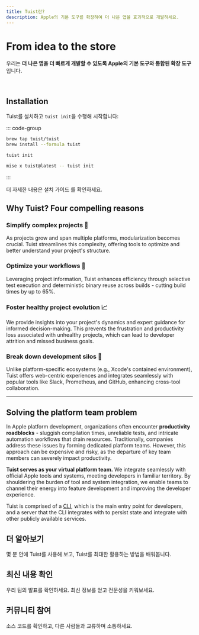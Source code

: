 ```yaml
---
title: Tuist란?
description: Apple의 기본 도구를 확장하여 더 나은 앱을 효과적으로 개발하세요.
---
```


<script setup>
import VPFeatures from "vitepress/dist/client/theme-default/components/VPFeatures.vue"</script>

# From idea to the store

우리는 **더 나은 앱을 더 빠르게 개발할 수 있도록 Apple의 기본 도구와 통합된 확장 도구**입니다.

<br/>

<HomeCards>
    <HomeCard icon="📝"
        title="Generated projects"
        details="A Swift-based DSL to make Xcode projects more managleable and scalable."
        linkText="Create or migrate project"
        link="/guides/features/projects"/>
    <HomeCard icon="📦"
        title="Cache"
        details="Get faster compilations by skipping compilation with cached binaries."
        linkText="Speed up compilations"
        link="/guides/features/cache"/>
    <HomeCard
        icon="✅"
        title="Selective testing"
        details="Skip test targets when the dependent-upon code hasn't changed."
        linkText="Speed up test runs"
        link="/guides/features/selective-testing"/>
    <HomeCard
        icon="📱"
        title="Previews"
        details="Share previews of your app with a URL that launches the app on a click."
        linkText="Share your apps"
        link="/guides/features/previews"/>
    <HomeCard
        icon="📦"
        title="Registry"
        details="Cut down the size of your resolved packages and the resolution time. From minutes to seconds."
        linkText="Speed up package resolution"
        link="/guides/features/registry"/>
    <HomeCard
        icon="📊"
        title="Insights"
        details="Get project insights to maintain a productive developer environment."
        linkText="Track project health"
        link="/guides/features/insights"/>
    <HomeCard
        icon="🧰"
        title="Bundle size"
        details="Find out how to make and keep your app's memory footprint as small as possible."
        linkText="Analyze your app bundle"
        link="/guides/features/bundle-size"/>
    <HomeCard
        icon="🤖"
        title="Agentic Coding"
        details="Bridge the gap between Apple development and AI-powered coding. Our tools integrate seamlessly with AI assistants and coding agents."
        linkText="Explore AI integration"
        link="/guides/features/agentic-coding/mcp"/>
</HomeCards>

## Installation

Tuist를 설치하고 `tuist init`을 수행해 시작합니다:

::: code-group

```bash [Homebrew]
brew tap tuist/tuist
brew install --formula tuist

tuist init
```

```bash [Mise]
mise x tuist@latest -- tuist init
```

:::

더 자세한 내용은 <LocalizedLink href="/guides/quick-start/install-tuist">설치 가이드</LocalizedLink> 를 확인하세요.

## Why Tuist? Four compelling reasons

### Simplify complex projects 🌱

As projects grow and span multiple platforms, modularization becomes crucial. Tuist streamlines this complexity, offering tools to optimize and better understand your project's structure.

### Optimize your workflows 🚀

Leveraging project information, Tuist enhances efficiency through selective test execution and deterministic binary reuse across builds - cutting build times by up to 65%.

### Foster healthy project evolution 📈

We provide insights into your project's dynamics and expert guidance for informed decision-making. This prevents the frustration and productivity loss associated with unhealthy projects, which can lead to developer attrition and missed business goals.

### Break down development silos 💜

Unlike platform-specific ecosystems (e.g., Xcode's contained environment), Tuist offers web-centric experiences and integrates seamlessly with popular tools like Slack, Prometheus, and GitHub, enhancing cross-tool collaboration.

---

## Solving the platform team problem

In Apple platform development, organizations often encounter **productivity roadblocks** - sluggish compilation times, unreliable tests, and intricate automation workflows that drain resources. Traditionally, companies address these issues by forming dedicated platform teams. However, this approach can be expensive and risky, as the departure of key team members can severely impact productivity.

**Tuist serves as your virtual platform team.** We integrate seamlessly with official Apple tools and systems, meeting developers in familiar territory. By shouldering the burden of tool and system integration, we enable teams to channel their energy into feature development and improving the developer experience.

Tuist is comprised of a [CLI](https://github.com/tuist/tuist), which is the main entry point for developers, and a server that the CLI integrates with to persist state and integrate with other publicly available services.

## 더 알아보기

몇 분 안에 Tuist를 사용해 보고, Tuist를 최대한 활용하는 방법을 배워봅니다.

<HomeCards type="carousel">
    <HomeCard icon="⚙️"
        title="Examples"
        details="Check out examples of generated Xcode projects."
        linkText="Show me examples"
        link="/references/examples/app_with_airship_sdk"/>
    <HomeCard
        icon="🌈"
        title="awesome-tuist"
        details="A community-driven collection of Tuist related blog posts, tasks, projects, and more."
        linkText="Show me the awesomeness"
        link="https://github.com/tuist/awesome-tuist"/>
    <HomeCard
        icon="📚"
        title="Handbook"
        details="Learn more about the open company behind Tuist."
        linkText="Read the hadnbook"
        link="https://handbook.tuist.dev"/>
</HomeCards>

## 최신 내용 확인

우리 팀의 발표를 확인하세요. 최신 정보를 얻고 전문성을 키워보세요.

<HomeVideos :videos="[['Tuist Registry Walkthrough', '2bd2deb4-1897-4c5b-9de6-37c8acd16fb0'],['Running latest Tuist Previews', '6872527d-4225-469d-9b89-2ec562c37603'], ['Inspect implicit imports to make Xcode more reliable and its builds more deterministic', '88696ce1-aa08-48e8-b410-bc7a57726d67'], ['Clean Xcode builds with binary XCFrameworks from Tuist Cloud', '3a15bae1-a0b2-4c6e-97f2-f78457d87099']]"/>

## 커뮤니티 참여

소스 코드를 확인하고, 다른 사람들과 교류하며 소통하세요.

<HomeCommunity>
    <HomeCommunityItem title="Forum" description="Interact with other community members in a synchronous manner" href="https://community.tuist.dev">
        <template v-slot:logo></template>
    </HomeCommunityItem>
    <HomeCommunityItem title="Slack" description="Interact with other community members in a synchronous manner" href="https://slack.tuist.io/">
        <template v-slot:logo></template>
    </HomeCommunityItem>
    <HomeCommunityItem title="Videos" description="Watch talks from the Tuist team and the community" href="https://videos.tuist.dev/">
        <template v-slot:logo></template>
    </HomeCommunityItem>
    <HomeCommunityItem title="GitHub" description="Check out our contributions to open source" href="https://github.com/tuist">
        <template v-slot:logo></template>
    </HomeCommunityItem>
    <HomeCommunityItem title="Bluesky" description="Follow us on Bluesky to stay up to date with our work" href="https://bsky.app/profile/tuist.dev">
        <template v-slot:logo></template>
    </HomeCommunityItem>
    <HomeCommunityItem title="Mastodon" description="Follow us on Bluesky to stay up to date with our work" href="https://fosstodon.org/@tuist">
        <template v-slot:logo></template>
    </HomeCommunityItem>
    <HomeCommunityItem title="LinkedIn" description="Follow Tuist on LinkedIn for news and updates" href="https://www.linkedin.com/company/tuistio">
        <template v-slot:logo></template>
    </HomeCommunityItem>
    <HomeCommunityItem title="Reddit" description="Get the latest updates on r/tuist" href="https://www.reddit.com/r/tuist/">
        <template v-slot:logo></template>
    </HomeCommunityItem>
</HomeCommunity>
